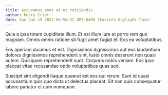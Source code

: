 ```yaml
---
title: accusamus amet at ut reiciendis
author: Kerry Crist
date: Sun Jun 19 2022 06:50:32 GMT-0400 (Eastern Daylight Time)
---
```

Quia a ipsa totam cupiditate illum. Et est illum iure et porro rem quo magnam. Omnis omnis ratione sit fugit amet fugiat et. Eos ea voluptatibus.

 Eos aperiam ducimus et est. Dignissimos dignissimos aut eos laudantium dolores dignissimos reprehenderit sint. Iusto omnis deserunt non quasi autem. Quisquam reprehenderit sunt. Corporis nobis veniam. Eos ipsa placeat vitae recusandae optio voluptatibus quas sed.

 Suscipit sint eligendi itaque quaerat est eos qui rerum. Sunt id quasi accusantium quis quo dicta ut delectus placeat. Sit non quis consequatur labore pariatur et cum numquam.